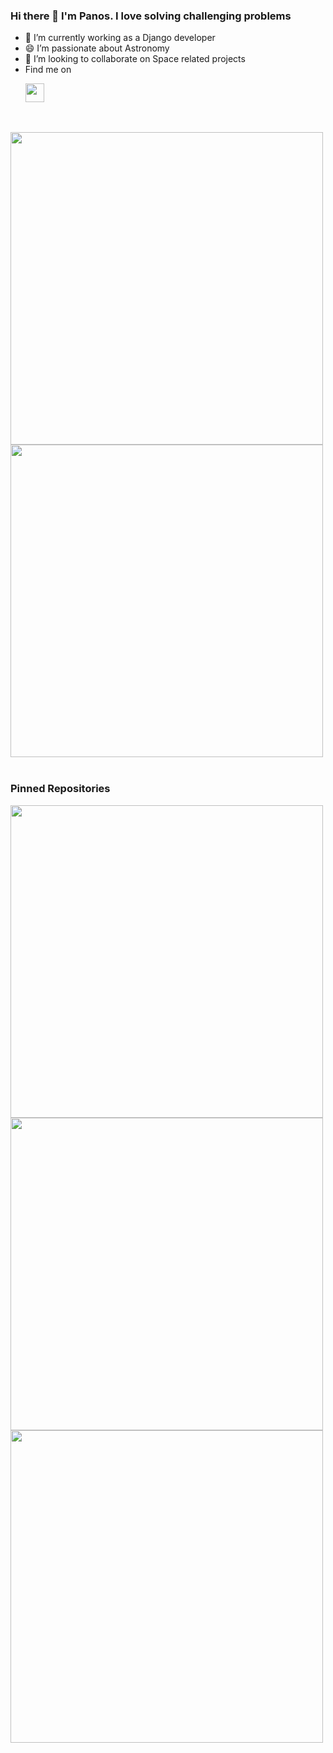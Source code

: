 ### Hi there 👋 I'm Panos. I love solving challenging problems


- 🔭 I’m currently working as a Django developer
- 😄 I’m passionate about Astronomy
- 👯 I’m looking to collaborate on Space related projects
- Find me on <p><a href="https://www.linkedin.com/in/panos-dine-46a163119/" target="_blank"><img src="https://upload.wikimedia.org/wikipedia/commons/thumb/e/e9/Linkedin_icon.svg/640px-Linkedin_icon.svg.png" width="30"></a></p>

<br>
<br>

<img src="https://github-readme-stats.vercel.app/api?username=PanosDine&show_icons=true&theme=radical" width="500">
<img src="https://github-readme-stats.vercel.app/api/top-langs/?username=PanosDine&layout=compact" width="500">

<br>
<br>

### Pinned Repositories
<img src="https://github-readme-stats.vercel.app/api/pin/?username=PanosDine&repo=moulin-rouge" width="500">
<img src="https://github-readme-stats.vercel.app/api/pin/?username=PanosDine&repo=Badbatch-website" width="500">
<img src="https://github-readme-stats.vercel.app/api/pin/?username=PanosDine&repo=SunFire" width="500">




<!--
**PanosDine/PanosDine** is a ✨ _special_ ✨ repository because its `README.md` (this file) appears on your GitHub profile.

Here are some ideas to get you started:

- 🔭 I’m currently working on ...
- 🌱 I’m currently learning ...
- 👯 I’m looking to collaborate on ...
- 🤔 I’m looking for help with ...
- 💬 Ask me about ...
- 📫 How to reach me: ...
- 😄 Pronouns: ...
- ⚡ Fun fact: ...
-->
